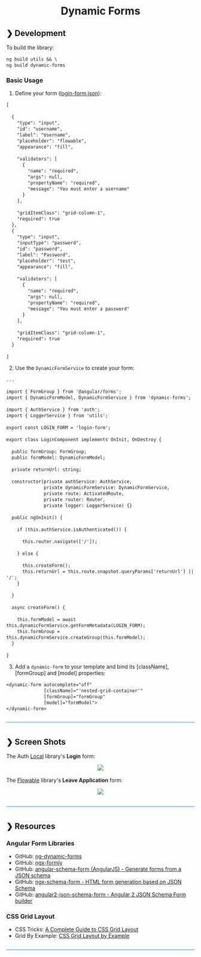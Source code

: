 <h1 align="center">Dynamic Forms</h1>

## ❯ Development

To build the library:

```
ng build utils && \
ng build dynamic-forms
```
### Basic Usage

1. Define your form ([login-form.json](https://github.com/Robinyo/serendipity/blob/master/projects/sales/src/assets/data/forms/en/login-form.json)):


```
[

  {
    "type": "input",
    "id": "username",
    "label": "Username",
    "placeholder": "flowable",
    "appearance": "fill",

    "validators": [
      {
        "name": "required",
        "args": null,
        "propertyName": "required",
        "message": "You must enter a username"
      }
    ],

    "gridItemClass": "grid-column-1",
    "required": true
  },
  {
    "type": "input",
    "inputType": "password",
    "id": "password",
    "label": "Password",
    "placeholder": "test",
    "appearance": "fill",

    "validators": [
      {
        "name": "required",
        "args": null,
        "propertyName": "required",
        "message": "You must enter a password"
      }
    ],

    "gridItemClass": "grid-column-1",
    "required": true
  }

]

```

2. Use the `DynamicFormService` to create your form:

```
...

import { FormGroup } from '@angular/forms';
import { DynamicFormModel, DynamicFormService } from 'dynamic-forms';

import { AuthService } from 'auth';
import { LoggerService } from 'utils';

export const LOGIN_FORM = 'login-form';

export class LoginComponent implements OnInit, OnDestroy {

  public formGroup: FormGroup;
  public formModel: DynamicFormModel;

  private returnUrl: string;

  constructor(private authService: AuthService,
              private dynamicFormService: DynamicFormService,
              private route: ActivatedRoute,
              private router: Router,
              private logger: LoggerService) {}

  public ngOnInit() {

    if (this.authService.isAuthenticated()) {

      this.router.navigate(['/']);

    } else {

      this.createForm();
      this.returnUrl = this.route.snapshot.queryParams['returnUrl'] || '/';
    }

  }

  async createForm() {

    this.formModel = await this.dynamicFormService.getFormMetadata(LOGIN_FORM);
    this.formGroup = this.dynamicFormService.createGroup(this.formModel);
  }
  
}
```

3. Add a `dynamic-form` to your template and bind its [className], [formGroup] and [model] properties:

```
<dynamic-form autocomplete="off"
              [className]="'nested-grid-container'"
              [formGroup]="formGroup"
              [model]="formModel">
</dynamic-form>
```



![divider](./divider.png)

## ❯ Screen Shots

The Auth [Local](https://github.com/Robinyo/serendipity/tree/master/projects/auth-local) library's **Login** form:

<p align="center">
  <img src="https://github.com/Robinyo/serendipity/blob/master/screen-shots/login.png">
</p>

The [Flowable](https://github.com/Robinyo/serendipity/tree/master/projects/flowable) library's **Leave Application** form:

<p align="center">
  <img src="https://github.com/Robinyo/serendipity/blob/master/screen-shots/task-component.png"/>
</p>

![divider](./divider.png)

## ❯ Resources 

### Angular Form Libraries

* GitHub: [ng-dynamic-forms](https://github.com/udos86/ng-dynamic-forms)
* GitHub: [ngx-formly](https://github.com/formly-js/ngx-formly)
* GitHub: [angular-schema-form (AngularJS) - Generate forms from a JSON schema](https://github.com/json-schema-form/angular-schema-form)
* GitHub: [ngx-schema-form - HTML form generation based on JSON Schema](https://github.com/guillotinaweb/ngx-schema-form)
* GitHub: [angular2-json-schema-form - Angular 2 JSON Schema Form builder](https://github.com/dschnelldavis/angular2-json-schema-form)

### CSS Grid Layout

* CSS Tricks: [A Complete Guide to CSS Grid Layout](https://css-tricks.com/snippets/css/complete-guide-grid/)
* Grid By Example: [CSS Grid Layout by Example](https://gridbyexample.com/learn/)

![divider](./divider.png)
